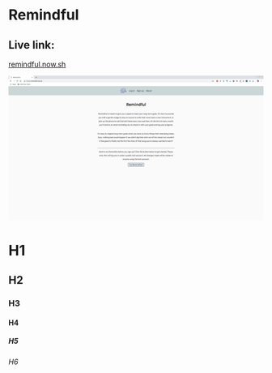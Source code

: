 Remindful
=========

Live link:
----------

[remindful.now.sh](remindful.now.sh)

![Remindful About Page](./screenshots/About.png) 

# H1
## H2
### H3
#### H4
##### H5
###### H6